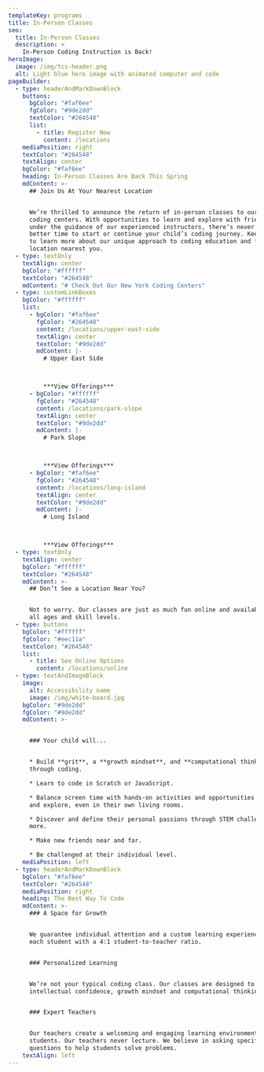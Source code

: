 ```yaml
---
templateKey: programs
title: In-Person Classes
seo:
  title: In-Person Classes
  description: >
    In-Person Coding Instruction is Back!
heroImage:
  image: /img/tcs-header.png
  alt: Light blue hero image with animated computer and code
pageBuilder:
  - type: headerAndMarkDownBlock
    buttons:
      bgColor: "#faf6ee"
      fgColor: "#9de2dd"
      textColor: "#264548"
      list:
        - title: Register Now
          content: /locations
    mediaPosition: right
    textColor: "#264548"
    textAlign: center
    bgColor: "#faf6ee"
    heading: In-Person Classes Are Back This Spring
    mdContent: >-
      ## Join Us At Your Nearest Location


      We’re thrilled to announce the return of in-person classes to our New York
      coding centers. With opportunities to learn and explore with friends and
      under the guidance of our experienced instructors, there’s never been a
      better time to start or continue your child’s coding journey. Keep reading
      to learn more about our unique approach to coding education and find the
      location nearest you.
  - type: textOnly
    textAlign: center
    bgColor: "#ffffff"
    textColor: "#264548"
    mdContent: "# Check Out Our New York Coding Centers"
  - type: customLinkBoxes
    bgColor: "#ffffff"
    list:
      - bgColor: "#faf6ee"
        fgColor: "#264548"
        content: /locations/upper-east-side
        textAlign: center
        textColor: "#9de2dd"
        mdContent: |-
          # Upper East Side



          ***View Offerings***
      - bgColor: "#ffffff"
        fgColor: "#264548"
        content: /locations/park-slope
        textAlign: center
        textColor: "#9de2dd"
        mdContent: |-
          # Park Slope



          ***View Offerings***
      - bgColor: "#faf6ee"
        fgColor: "#264548"
        content: /locations/long-island
        textAlign: center
        textColor: "#9de2dd"
        mdContent: |-
          # Long Island



          ***View Offerings***
  - type: textOnly
    textAlign: center
    bgColor: "#ffffff"
    textColor: "#264548"
    mdContent: >-
      ## Don’t See a Location Near You?


      Not to worry. Our classes are just as much fun online and available for
      all ages and skill levels.
  - type: buttons
    bgColor: "#ffffff"
    fgColor: "#eec11a"
    textColor: "#264548"
    list:
      - title: See Online Options
        content: /locations/online
  - type: textAndImageBlock
    image:
      alt: Accessibility name
      image: /img/white-board.jpg
    bgColor: "#9de2dd"
    fgColor: "#9de2dd"
    mdContent: >-


      ### Your child will...


      * Build **grit**, a **growth mindset**, and **computational thinking**
      through coding.

      * Learn to code in Scratch or JavaScript.

      * Balance screen time with hands-on activities and opportunities to create
      and explore, even in their own living rooms.

      * Discover and define their personal passions through STEM challenges and
      more.

      * Make new friends near and far.

      * Be challenged at their individual level.
    mediaPosition: left
  - type: headerAndMarkDownBlock
    bgColor: "#faf6ee"
    textColor: "#264548"
    mediaPosition: right
    heading: The Best Way To Code
    mdContent: >-
      ### A Space for Growth


      We guarantee individual attention and a custom learning experience for
      each student with a 4:1 student-to-teacher ratio.


      ### Personalized Learning


      We’re not your typical coding class. Our classes are designed to foster
      intellectual confidence, growth mindset and computational thinking skills.


      ### Expert Teachers


      Our teachers create a welcoming and engaging learning environment for
      students. Our teachers never lecture. We believe in asking specific
      questions to help students solve problems.
    textAlign: left
---
```

